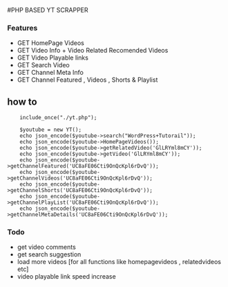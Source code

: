 #PHP BASED YT SCRAPPER

### Features
 - GET HomePage Videos
 - GET Video Info + Video Related Recomended Videos
 - GET Video Playable links
 - GET Search Video
 - GET Channel Meta Info
 - GET Channel Featured , Videos , Shorts & Playlist


## how to

```
    include_once("./yt.php");

    $youtube = new YT();      
    echo json_encode($youtube->search("WordPress+Tutorail"));
    echo json_encode($youtube->HomePageVideos());
    echo json_encode($youtube->getRelatedVideo('GlLRYml8mCY'));
    echo json_encode($youtube->getVideo('GlLRYml8mCY'));
    echo json_encode($youtube->getChannelFeatured('UC8aFE06Cti9OnQcKpl6rDvQ'));
    echo json_encode($youtube->getChannelVideos('UC8aFE06Cti9OnQcKpl6rDvQ'));
    echo json_encode($youtube->getChannelShorts('UC8aFE06Cti9OnQcKpl6rDvQ'));
    echo json_encode($youtube->getChannelPlayList('UC8aFE06Cti9OnQcKpl6rDvQ'));
    echo json_encode($youtube->getChannelMetaDetails('UC8aFE06Cti9OnQcKpl6rDvQ'));

```



### Todo
 - get video comments
 - get search suggestion
 - load more videos [for all functions like homepagevideos , relatedvideos etc]
 - video playable link speed increase

